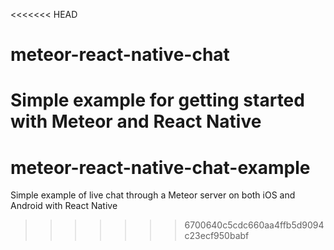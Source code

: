 <<<<<<< HEAD
# meteor-react-native-chat
Simple example for getting started with Meteor and React Native
=======
# meteor-react-native-chat-example
Simple example of live chat through a Meteor server on both iOS and Android with React Native
>>>>>>> 6700640c5cdc660aa4ffb5d9094c23ecf950babf
